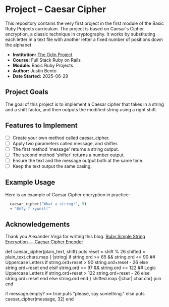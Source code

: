 # Project – Caesar Cipher

This repository contains the very first project in the first module of the Basic Ruby Projects curriculum. The project is based on Caesar's Cipher encryption, a classic technique in cryptography. It works by substituting each letter in a text file with another letter a fixed number of positions down the alphabet

- **Institution:** [The Odin Project](https://www.theodinproject.com)
- **Course:** Full Stack Ruby on Rails
- **Module:** Basic Ruby Projects
- **Author:** Justin Bento
- **Date Started:** 2025-06-29

## Project Goals

The goal of this project is to implement a Caesar cipher that takes in a string and a shift factor, and then outputs the modified string using a right shift.

## Features to Implement

- [ ] Create your own method called caesar_cipher.
- [ ] Apply two parameters called message, and shifter.
- [ ] The first method 'message' returns a string output.
- [ ] The second method 'shifter' returns a number output.
- [ ] Ensure the text and the message output both at the same time.
- [ ] Keep the text output the same casing.

## Example Usage

Here is an example of Caesar Cipher encryption in practice:

```ruby
  caesar_cipher("What a string!", 5)
  → "Bmfy f xywnsl!"
```

## Acknowledgements

Thank you Alexander Virga for writing this blog. [Ruby Simple String Encryption — Caesar Cipher Encoder](https://alexander-virga.medium.com/ruby-simple-string-encryption-shift-caesar-cipher-encoder-rot-9dedf06374d1)

def caesar_cipher(plain_text, shift)
puts reset = shift % 26
shifted = plain_text.chars.map { |string|
if string.ord >= 65 && string.ord <= 90 ## Uppercase Letters
if string.ord+reset > 90
string.ord+reset - 26
else
string.ord+reset
end
elsif string.ord >= 97 && string.ord <= 122 ## Logic Uppercase Letters
if string.ord+reset > 122
string.ord+reset - 26
else
string.ord+reset
end
else
string.ord
end
}
shifted.map {|char| char.chr}.join
end

if message.empty? == true
puts "please, say something."
else
puts caesar_cipher(message, 32)
end
